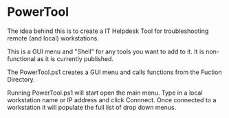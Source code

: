 # PowerTool
The idea behind this is to create a IT Helpdesk Tool for troubleshooting remote (and local) workstations.   

This is a GUI menu and "Shell" for any tools you want to add to it.  It is non-functional as it is currently published.  

The PowerTool.ps1 creates a GUI menu and calls functions from the Fuction Directory.  

Running PowerTool.ps1 will start open the main menu. 
Type in a local workstation name or IP address and click Connnect. 
Once connected to a workstation it will populate the full list of drop down menus. 






